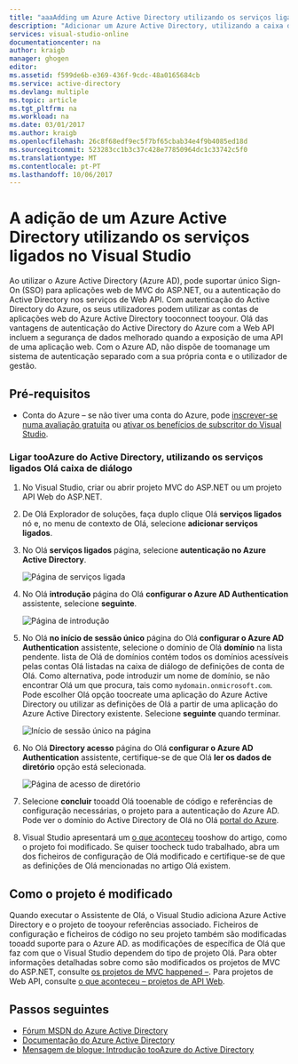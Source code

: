 ```yaml
---
title: "aaaAdding um Azure Active Directory utilizando os serviços ligados no Visual Studio | Microsoft Docs"
description: "Adicionar um Azure Active Directory, utilizando a caixa de diálogo do Visual Studio adicionar ligado serviços Olá"
services: visual-studio-online
documentationcenter: na
author: kraigb
manager: ghogen
editor: 
ms.assetid: f599de6b-e369-436f-9cdc-48a0165684cb
ms.service: active-directory
ms.devlang: multiple
ms.topic: article
ms.tgt_pltfrm: na
ms.workload: na
ms.date: 03/01/2017
ms.author: kraigb
ms.openlocfilehash: 26c8f68edf9ec5f7bf65cbab34e4f9b4085ed18d
ms.sourcegitcommit: 523283cc1b3c37c428e77850964dc1c33742c5f0
ms.translationtype: MT
ms.contentlocale: pt-PT
ms.lasthandoff: 10/06/2017
---
```

# <a name="adding-an-azure-active-directory-by-using-connected-services-in-visual-studio"></a>A adição de um Azure Active Directory utilizando os serviços ligados no Visual Studio
Ao utilizar o Azure Active Directory (Azure AD), pode suportar único Sign-On (SSO) para aplicações web de MVC do ASP.NET, ou a autenticação do Active Directory nos serviços de Web API. Com autenticação do Active Directory do Azure, os seus utilizadores podem utilizar as contas de aplicações web do Azure Active Directory tooconnect tooyour. Olá das vantagens de autenticação do Active Directory do Azure com a Web API incluem a segurança de dados melhorado quando a exposição de uma API de uma aplicação web. Com o Azure AD, não dispõe de toomanage um sistema de autenticação separado com a sua própria conta e o utilizador de gestão.

## <a name="prerequisites"></a>Pré-requisitos
- Conta do Azure – se não tiver uma conta do Azure, pode [inscrever-se numa avaliação gratuita](https://azure.microsoft.com/pricing/free-trial/?WT.mc_id=A261C142F) ou [ativar os benefícios de subscritor do Visual Studio](https://azure.microsoft.com/pricing/member-offers/msdn-benefits-details/?WT.mc_id=A261C142F).

### <a name="connect-tooazure-active-directory-using-hello-connected-services-dialog"></a>Ligar tooAzure do Active Directory, utilizando os serviços ligados Olá caixa de diálogo
1. No Visual Studio, criar ou abrir projeto MVC do ASP.NET ou um projeto API Web do ASP.NET.

1. De Olá Explorador de soluções, faça duplo clique Olá **serviços ligados** nó e, no menu de contexto de Olá, selecione **adicionar serviços ligados**.

1. No Olá **serviços ligados** página, selecione **autenticação no Azure Active Directory**.
   
    ![Página de serviços ligada](./media/vs-azure-tools-connected-services-add-active-directory/connected-services-add-active-directory.png)

1. No Olá **introdução** página do Olá **configurar o Azure AD Authentication** assistente, selecione **seguinte**.
   
    ![Página de introdução](./media/vs-azure-tools-connected-services-add-active-directory/configure-azure-ad-wizard-1.png)

1. No Olá **no início de sessão único** página do Olá **configurar o Azure AD Authentication** assistente, selecione o domínio de Olá **domínio** na lista pendente. lista de Olá de domínios contém todos os domínios acessíveis pelas contas Olá listadas na caixa de diálogo de definições de conta de Olá. Como alternativa, pode introduzir um nome de domínio, se não encontrar Olá um que procura, tais como `mydomain.onmicrosoft.com`. Pode escolher Olá opção toocreate uma aplicação do Azure Active Directory ou utilizar as definições de Olá a partir de uma aplicação do Azure Active Directory existente. Selecione **seguinte** quando terminar.
   
    ![Início de sessão único na página](./media/vs-azure-tools-connected-services-add-active-directory/configure-azure-ad-wizard-2.png)

1. No Olá **Directory acesso** página do Olá **configurar o Azure AD Authentication** assistente, certifique-se de que Olá **ler os dados de diretório** opção está selecionada. 
   
    ![Página de acesso de diretório](./media/vs-azure-tools-connected-services-add-active-directory/configure-azure-ad-wizard-3.png)

1. Selecione **concluir** tooadd Olá tooenable de código e referências de configuração necessárias, o projeto para a autenticação do Azure AD. Pode ver o domínio do Active Directory de Olá no Olá [portal do Azure](http://go.microsoft.com/fwlink/p/?LinkID=525040).

1. Visual Studio apresentará um [o que aconteceu](#how-your-project-is-modified) tooshow do artigo, como o projeto foi modificado. Se quiser toocheck tudo trabalhado, abra um dos ficheiros de configuração de Olá modificado e certifique-se de que as definições de Olá mencionadas no artigo Olá existem. 

## <a name="how-your-project-is-modified"></a>Como o projeto é modificado
Quando executar o Assistente de Olá, o Visual Studio adiciona Azure Active Directory e o projeto de tooyour referências associado. Ficheiros de configuração e ficheiros de código no seu projeto também são modificadas tooadd suporte para o Azure AD. as modificações de específica de Olá que faz com que o Visual Studio dependem do tipo de projeto Olá. Para obter informações detalhadas sobre como são modificados os projetos de MVC do ASP.NET, consulte [os projetos de MVC happened –](http://go.microsoft.com/fwlink/p/?LinkID=513809). Para projetos de Web API, consulte [o que aconteceu – projetos de API Web](http://go.microsoft.com/fwlink/p/?LinkId=513810).

## <a name="next-steps"></a>Passos seguintes
* [Fórum MSDN do Azure Active Directory](https://social.msdn.microsoft.com/forums/azure/home?forum=WindowsAzureAD)
* [Documentação do Azure Active Directory](https://azure.microsoft.com/documentation/services/active-directory/)
* [Mensagem de blogue: Introdução tooAzure do Active Directory](http://blogs.msdn.com/b/brunoterkaly/archive/2014/03/03/introduction-to-windows-azure-active-directory.aspx)

